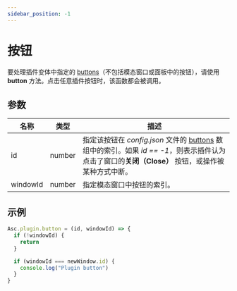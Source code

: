 ```yaml
---
sidebar_position: -1
---
```


# 按钮

要处理插件变体中指定的 [buttons](../structure/manifest/manifest.md#variationsbuttons)（不包括模态窗口或面板中的按钮），请使用 **button** 方法。点击任意插件按钮时，该函数都会被调用。

## 参数 

| 名称       | 类型   | 描述                                                                                                                                                                                                                                                                     |
| ---------- | ------ | ------------------------------------------------------------------------------------------------------------------------------------------------------------------------------------------------------------------------------------------------------------------------------- |
| id       | number | 指定该按钮在 *config.json* 文件的 [buttons](../structure/manifest/manifest.md#variationsbuttons) 数组中的索引。如果 *id == -1*，则表示插件认为点击了窗口的**关闭（Close）** 按钮，或操作被某种方式中断。 |
| windowId | number | 指定模态窗口中按钮的索引。                                                                                                                                                                                                                           |

## 示例

``` ts
Asc.plugin.button = (id, windowId) => {
  if (!windowId) {
    return
  }

  if (windowId === newWindow.id) {
    console.log("Plugin button")
  }
}
```

